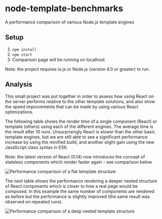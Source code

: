 # node-template-benchmarks
A performance comparison of various Node.js template engines

## Setup

1. `npm install`
2. `npm start`
3. Comparison page will be running on localhost

Note: the project requires io.js or Node.js (version 4.0 or greater) to run.

## Analysis

This small project was put together in order to assess how using React on the server performs relative to the other template solutions, and also show the speed improvements that can be made by using various React optimizations.

The following table shows the render time of a single component (React) or template (others) using each of the different engines.  The average time is the result after 10 runs.  Unsurprisingly React is slower than the other basic template engines, but we are still able to see a significant performance increase by using the minified build, and another slight gain using the new JavaScript class syntax in ES6.

Note: the latest version of React (0.14) now introduces the concept of stateless components which render faster again - see comparison below

![Performance comparison of a flat template structure](https://cloud.githubusercontent.com/assets/1560485/10372452/be02937c-6ddf-11e5-86a0-d6d97f4d036a.png)

The next table shows the performance rendering a deeper nested structure of React components which is closer to how a real page would be composed.  In this example the same number of components are rendered as before but the performance is slightly improved (the same result was observed on repeated runs).

![Performance comparison of a deep nested template structure](https://cloud.githubusercontent.com/assets/1560485/10372518/0da5f45a-6de0-11e5-9895-dd42122889cb.png)

